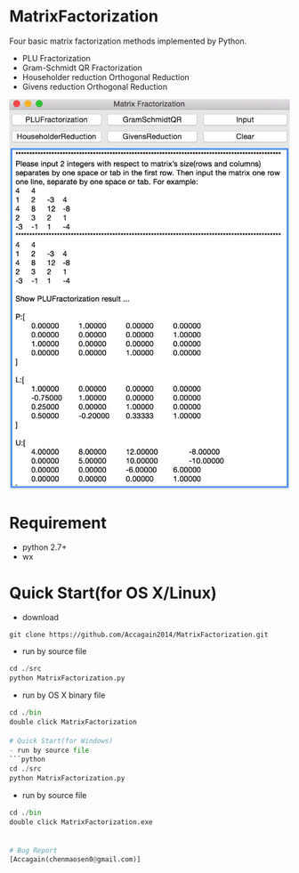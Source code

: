 # MatrixFactorization
Four basic matrix factorization methods implemented by Python.
- PLU Fractorization
- Gram-Schmidt QR Fractorization
- Householder reduction Orthogonal Reduction
- Givens reduction Orthogonal Reduction

![](https://raw.githubusercontent.com/Accagain2014/MatrixFactorization/master/image/show.png)
# Requirement
- python 2.7+
- wx	

# Quick Start(for OS X/Linux)
- download
```shell
git clone https://github.com/Accagain2014/MatrixFactorization.git
```
- run by source file
```python
cd ./src
python MatrixFactorization.py
```

- run by OS X binary file
```python
cd ./bin
double click MatrixFactorization

# Quick Start(for Windows)
- run by source file
```python
cd ./src
python MatrixFactorization.py
```

- run by source file
```python
cd ./bin
double click MatrixFactorization.exe


# Bug Report
[Accagain(chenmaosen0@gmail.com)]





